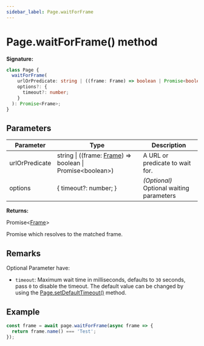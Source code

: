 ```yaml
---
sidebar_label: Page.waitForFrame
---
```


# Page.waitForFrame() method

**Signature:**

```typescript
class Page {
  waitForFrame(
    urlOrPredicate: string | ((frame: Frame) => boolean | Promise<boolean>),
    options?: {
      timeout?: number;
    }
  ): Promise<Frame>;
}
```

## Parameters

| Parameter      | Type                                                                                       | Description                                   |
| -------------- | ------------------------------------------------------------------------------------------ | --------------------------------------------- |
| urlOrPredicate | string \| ((frame: [Frame](./puppeteer.frame.md)) =&gt; boolean \| Promise&lt;boolean&gt;) | A URL or predicate to wait for.               |
| options        | { timeout?: number; }                                                                      | <i>(Optional)</i> Optional waiting parameters |

**Returns:**

Promise&lt;[Frame](./puppeteer.frame.md)&gt;

Promise which resolves to the matched frame.

## Remarks

Optional Parameter have:

- `timeout`: Maximum wait time in milliseconds, defaults to `30` seconds, pass
  `0` to disable the timeout. The default value can be changed by using the
  [Page.setDefaultTimeout()](./puppeteer.page.setdefaulttimeout.md) method.

## Example

```ts
const frame = await page.waitForFrame(async frame => {
  return frame.name() === 'Test';
});
```
